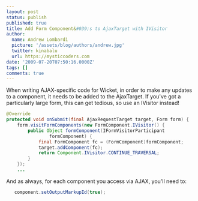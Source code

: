 ```yaml
---
layout: post
status: publish
published: true
title: Add Form Component&#039;s to AjaxTarget with IVisitor
author:
  name: Andrew Lombardi
  picture: '/assets/blog/authors/andrew.jpg'
  twitter: kinabalu
  url: https://mysticcoders.com
date: '2009-07-20T07:50:16.0000Z'
tags: []
comments: true
---
```

When writing AJAX-specific code for Wicket, in order to make any updates to a component, it needs to be added to the AjaxTarget.  If you've got a particularly large form, this can get tedious, so use an IVisitor instead!
<a id="more"></a><a id="more-1713"></a>

``` java
@Override
protected void onSubmit(final AjaxRequestTarget target, Form form) {
    form.visitFormComponents(new FormComponent.IVisitor() {
        public Object formComponent(IFormVisitorParticipant
                formComponent) {
            final FormComponent fc = (FormComponent)formComponent;
            target.addComponent(fc);
            return Component.IVisitor.CONTINUE_TRAVERSAL;
        }
    });
    ...
```

And as always, for each component you access via AJAX, you'll need to:

``` java
   component.setOutputMarkupId(true);
```
